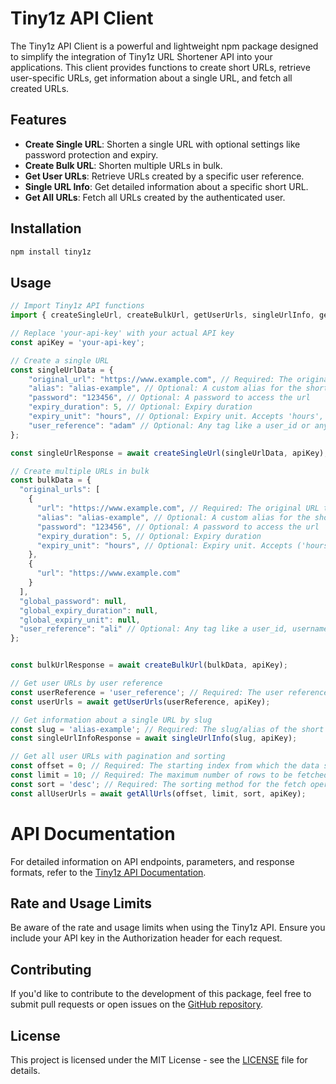 # Tiny1z API Client

The Tiny1z API Client is a powerful and lightweight npm package designed to simplify the integration of Tiny1z URL Shortener API into your applications. This client provides functions to create short URLs, retrieve user-specific URLs, get information about a single URL, and fetch all created URLs.

## Features

- **Create Single URL**: Shorten a single URL with optional settings like password protection and expiry.
- **Create Bulk URL**: Shorten multiple URLs in bulk.
- **Get User URLs**: Retrieve URLs created by a specific user reference.
- **Single URL Info**: Get detailed information about a specific short URL.
- **Get All URLs**: Fetch all URLs created by the authenticated user.

## Installation

```bash
npm install tiny1z
```
## Usage

```javascript
// Import Tiny1z API functions
import { createSingleUrl, createBulkUrl, getUserUrls, singleUrlInfo, getAllUrls } from 'tiny1z';

// Replace 'your-api-key' with your actual API key
const apiKey = 'your-api-key';

// Create a single URL
const singleUrlData = {
    "original_url": "https://www.example.com", // Required: The original URL to be shortened.
    "alias": "alias-example", // Optional: A custom alias for the shortened URL.
    "password": "123456", // Optional: A password to access the url
    "expiry_duration": 5, // Optional: Expiry duration
    "expiry_unit": "hours", // Optional: Expiry unit. Accepts 'hours', 'days' or 'months' only.
    "user_reference": "adam" // Optional: Any tag like a user_id or anything you wish to label this url with
};

const singleUrlResponse = await createSingleUrl(singleUrlData, apiKey);

// Create multiple URLs in bulk
const bulkData = {
  "original_urls": [
    {
      "url": "https://www.example.com", // Required: The original URL to be shortened.
      "alias": "alias-example", // Optional: A custom alias for the shortened URL.
      "password": "123456", // Optional: A password to access the url  **overrides the global password**
      "expiry_duration": 5, // Optional: Expiry duration
      "expiry_unit": "hours", // Optional: Expiry unit. Accepts ('hours', 'days' or 'months') only.
    },
    {
      "url": "https://www.example.com"
    }
  ],
  "global_password": null,
  "global_expiry_duration": null,
  "global_expiry_unit": null,
  "user_reference": "ali" // Optional: Any tag like a user_id, username or anything you wish to label this urls with
};


const bulkUrlResponse = await createBulkUrl(bulkData, apiKey);

// Get user URLs by user reference
const userReference = 'user_reference'; // Required: The user reference used when creating the URLs.
const userUrls = await getUserUrls(userReference, apiKey);

// Get information about a single URL by slug
const slug = 'alias-example'; // Required: The slug/alias of the short URL you want to fetch.
const singleUrlInfoResponse = await singleUrlInfo(slug, apiKey);

// Get all user URLs with pagination and sorting
const offset = 0; // Required: The starting index from which the data should be fetched.
const limit = 10; // Required: The maximum number of rows to be fetched.
const sort = 'desc'; // Required: The sorting method for the fetch operation ('desc' or 'asc').
const allUserUrls = await getAllUrls(offset, limit, sort, apiKey);

```

# API Documentation

For detailed information on API endpoints, parameters, and response formats, refer to the [Tiny1z API Documentation](https://tiny1z.com/docs).

## Rate and Usage Limits

Be aware of the rate and usage limits when using the Tiny1z API. Ensure you include your API key in the Authorization header for each request.

## Contributing

If you'd like to contribute to the development of this package, feel free to submit pull requests or open issues on the [GitHub repository](https://github.com/your-username/tiny1z).

## License

This project is licensed under the MIT License - see the [LICENSE](LICENSE) file for details.
